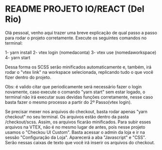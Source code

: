 # README PROJETO IO/REACT (Del Rio) #

Olá pessoal, venho aqui trazer uma breve explicação de qual passo a passo para rodar o projeto corretamente. Execute os seguintes comandos no terminal:

1- yarn install
2- vtex login (nomedaconta)
3- vtex use (nomedaworkspace)
4- yarn start

Dessa forma os SCSS serão minificados automaticamente e, também, irá rodar o "vtex link" na workspace selecionada, replicando tudo o que você fizer dentro do projeto.

Obs: é valido citar que periodicamente será necessário fazer o login novamente, caso execute o comando "yarn start" sem estar logado, o terminal não irá executar suas devidas funções corretamente, nesse caso basta fazer o mesmo processo a partir do 2º Passo(vtex login).

Se precisar mexer nos arquivos do checkout, basta rodar apenas "yarn checkout" no seu terminal. Os arquivos estão dentro da pasta /checkout/scss. Assim, os arquivos ficarão minificados. Para subir esses arquivos na VTEX, não é no mesmo lugar de antes, pois nesse projeto usamos o "Checkou UI Custom". Basta acessar o admin da loja e ir na sessão "Configuração da Loja". Aparecerá a aba "Javascript" e "CSS". Serão nessas caixas de texto que você irá inserir os arquivos do checkout.